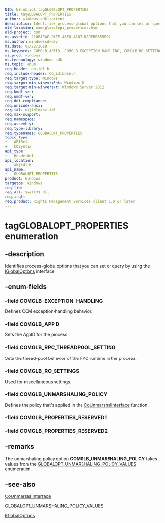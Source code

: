 ```yaml
---
UID: NE:objidl.tagGLOBALOPT_PROPERTIES
title: tagGLOBALOPT_PROPERTIES
author: windows-sdk-content
description: Identifies process-global options that you can set or query by using the IGlobalOptions interface.
old-location: com\globalopt_properties.htm
old-project: com
ms.assetid: 210BAEAF-D6FF-46E0-A187-D89EBB655B9C
ms.author: windowssdkdev
ms.date: 05/22/2018
ms.keywords: COMGLB_APPID, COMGLB_EXCEPTION_HANDLING, COMGLB_RO_SETTINGS, COMGLB_RPC_THREADPOOL_SETTING, COMGLB_UNMARSHALING_POLICY, GLOBALOPT_PROPERTIES, GLOBALOPT_PROPERTIES enumeration [COM], com.globalopt_properties, objidl/COMGLB_APPID, objidl/COMGLB_EXCEPTION_HANDLING, objidl/COMGLB_RO_SETTINGS, objidl/COMGLB_RPC_THREADPOOL_SETTING, objidl/COMGLB_UNMARSHALING_POLICY, objidl/GLOBALOPT_PROPERTIES, tagGLOBALOPT_PROPERTIES
ms.prod: windows
ms.technology: windows-sdk
ms.topic: enum
req.header: objidl.h
req.include-header: Objidlbase.h
req.target-type: Windows
req.target-min-winverclnt: Windows 8
req.target-min-winversvr: Windows Server 2012
req.kmdf-ver: 
req.umdf-ver: 
req.ddi-compliance: 
req.unicode-ansi: 
req.idl: Objidlbase.idl
req.max-support: 
req.namespace: 
req.assembly: 
req.type-library: 
req.typenames: GLOBALOPT_PROPERTIES
topic_type:
-	APIRef
-	kbSyntax
api_type:
-	HeaderDef
api_location:
-	objidl.h
api_name:
-	GLOBALOPT_PROPERTIES
product: Windows
targetos: Windows
req.lib: 
req.dll: Shell32.dll
req.irql: 
req.product: Rights Management Services client 1.0 or later
---
```


# tagGLOBALOPT_PROPERTIES enumeration


## -description


Identifies process-global options that you can set or query by using the <a href="https://msdn.microsoft.com/c5e823be-521d-4eb4-8836-fdd2cac6f15d">IGlobalOptions</a> interface.


## -enum-fields




### -field COMGLB_EXCEPTION_HANDLING

Defines COM exception-handling behavior.


### -field COMGLB_APPID

Sets the AppID for the process.


### -field COMGLB_RPC_THREADPOOL_SETTING

Sets the thread-pool behavior of the RPC runtime in the process.


### -field COMGLB_RO_SETTINGS

Used for miscellaneous settings.


### -field COMGLB_UNMARSHALING_POLICY

Defines the policy that's applied in the <a href="https://msdn.microsoft.com/d0eac0da-2f41-40c4-b756-31bc22752c17">CoUnmarshalInterface</a> function.


### -field COMGLB_PROPERTIES_RESERVED1


### -field COMGLB_PROPERTIES_RESERVED2




## -remarks



The unmarshaling policy option <b>COMGLB_UNMARSHALING_POLICY</b> takes values from the <a href="https://msdn.microsoft.com/7F557290-7162-4B32-880B-9A445A083F91">GLOBALOPT_UNMARSHALING_POLICY_VALUES</a> enumeration.




## -see-also




<a href="https://msdn.microsoft.com/d0eac0da-2f41-40c4-b756-31bc22752c17">CoUnmarshalInterface</a>



<a href="https://msdn.microsoft.com/7F557290-7162-4B32-880B-9A445A083F91">GLOBALOPT_UNMARSHALING_POLICY_VALUES</a>



<a href="https://msdn.microsoft.com/c5e823be-521d-4eb4-8836-fdd2cac6f15d">IGlobalOptions</a>
 

 

